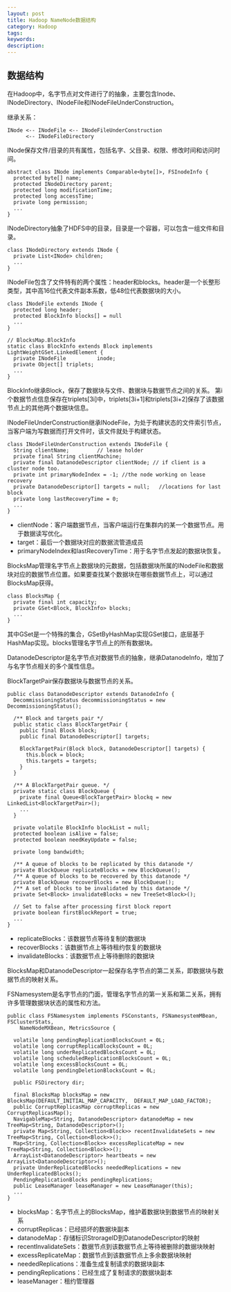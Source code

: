 ```yaml
---
layout: post
title: Hadoop NameNode数据结构 
category: Hadoop
tags: 
keywords: 
description: 
---
```


## 数据结构

在Hadoop中，名字节点对文件进行了的抽象，主要包含Inode、INodeDirectory、INodeFile和INodeFileUnderConstruction。

继承关系：

	INode <-- INodeFile <-- INodeFileUnderConstruction
	      <-- INodeFileDirectory

INode保存文件/目录的共有属性，包括名字、父目录、权限、修改时间和访问时间。

	abstract class INode implements Comparable<byte[]>, FSInodeInfo {
	  protected byte[] name;
	  protected INodeDirectory parent;
	  protected long modificationTime;
	  protected long accessTime;
	  private long permission;
	  ...
	}

INodeDirectory抽象了HDFS中的目录，目录是一个容器，可以包含一组文件和目录。

	class INodeDirectory extends INode {
	  private List<INode> children;
	  ...
	}

INodeFile包含了文件特有的两个属性：header和blocks。header是一个长整形类型，其中高16位代表文件副本系数，低48位代表数据块的大小。

	class INodeFile extends INode {
	  protected long header;
	  protected BlockInfo blocks[] = null
	  ...
	}

	// BlocksMap.BlockInfo
	static class BlockInfo extends Block implements LightWeightGSet.LinkedElement {
	  private INodeFile          inode;
	  private Object[] triplets;
	  ...
	}

BlockInfo继承Block，保存了数据块与文件、数据块与数据节点之间的关系。
第i个数据节点信息保存在triplets[3i]中，triplets[3i+1]和triplets[3i+2]保存了该数据节点上的其他两个数据块信息。

INodeFileUnderConstruction继承INodeFile，为处于构建状态的文件索引节点，当客户端为写数据而打开文件时，该文件就处于构建状态。

	class INodeFileUnderConstruction extends INodeFile {
	  String clientName;         // lease holder
	  private final String clientMachine;
	  private final DatanodeDescriptor clientNode; // if client is a cluster node too.
	  private int primaryNodeIndex = -1; //the node working on lease recovery
	  private DatanodeDescriptor[] targets = null;   //locations for last block
	  private long lastRecoveryTime = 0;
	  ...
	}

* clientNode：客户端数据节点，当客户端运行在集群内的某一个数据节点。用于数据读写优化。
* target：最后一个数据块对应的数据流管道成员
* primaryNodeIndex和lastRecoveryTime：用于名字节点发起的数据块恢复。

BlocksMap管理名字节点上数据块的元数据，包括数据块所属的INodeFile和数据块对应的数据节点位置。如果要查找某个数据块在哪些数据节点上，可以通过BlocksMap获得。

	class BlocksMap {
	  private final int capacity;
	  private GSet<Block, BlockInfo> blocks;
	  ...
	}

其中GSet是一个特殊的集合，GSetByHashMap实现GSet接口，底层基于HashMap实现。blocks管理名字节点上的所有数据块。

DatanodeDescriptor是名字节点对数据节点的抽象，继承DatanodeInfo，增加了与名字节点相关的多个属性信息。

BlockTargetPair保存数据块与数据节点的关系。

	public class DatanodeDescriptor extends DatanodeInfo {
	  DecommissioningStatus decommissioningStatus = new DecommissioningStatus();

	  /** Block and targets pair */
	  public static class BlockTargetPair {
	    public final Block block;
	    public final DatanodeDescriptor[] targets;    

	    BlockTargetPair(Block block, DatanodeDescriptor[] targets) {
	      this.block = block;
	      this.targets = targets;
	    }
	  }

	  /** A BlockTargetPair queue. */
	  private static class BlockQueue {
	    private final Queue<BlockTargetPair> blockq = new LinkedList<BlockTargetPair>();
	    ...
	  }

	  private volatile BlockInfo blockList = null;
	  protected boolean isAlive = false;
	  protected boolean needKeyUpdate = false;

	  private long bandwidth;

	  /** A queue of blocks to be replicated by this datanode */
	  private BlockQueue replicateBlocks = new BlockQueue();
	  /** A queue of blocks to be recovered by this datanode */
	  private BlockQueue recoverBlocks = new BlockQueue();
	  /** A set of blocks to be invalidated by this datanode */
	  private Set<Block> invalidateBlocks = new TreeSet<Block>();
	  
	  // Set to false after processing first block report
	  private boolean firstBlockReport = true; 
	  ...
	}

* replicateBlocks：该数据节点等待复制的数据块
* recoverBlocks：该数据节点上等待租约恢复的数据块
* invalidateBlocks：该数据节点上等待删除的数据块

BlocksMap和DatanodeDescriptor一起保存名字节点的第二关系，即数据块与数据节点的映射关系。

FSNamesystem是名字节点的门面，管理名字节点的第一关系和第二关系，拥有许多管理数据块状态的属性和方法。


	public class FSNamesystem implements FSConstants, FSNamesystemMBean, FSClusterStats, 
	    NameNodeMXBean, MetricsSource {

	  volatile long pendingReplicationBlocksCount = 0L;
	  volatile long corruptReplicaBlocksCount = 0L;
	  volatile long underReplicatedBlocksCount = 0L;
	  volatile long scheduledReplicationBlocksCount = 0L;
	  volatile long excessBlocksCount = 0L;
	  volatile long pendingDeletionBlocksCount = 0L;

	  public FSDirectory dir;

	  final BlocksMap blocksMap = new BlocksMap(DEFAULT_INITIAL_MAP_CAPACITY,  DEFAULT_MAP_LOAD_FACTOR);
	  public CorruptReplicasMap corruptReplicas = new CorruptReplicasMap();	    
	  NavigableMap<String, DatanodeDescriptor> datanodeMap = new TreeMap<String, DatanodeDescriptor>();
	  private Map<String, Collection<Block>> recentInvalidateSets = new TreeMap<String, Collection<Block>>();
	  Map<String, Collection<Block>> excessReplicateMap = new TreeMap<String, Collection<Block>>();
	  ArrayList<DatanodeDescriptor> heartbeats = new ArrayList<DatanodeDescriptor>();
	  private UnderReplicatedBlocks neededReplications = new UnderReplicatedBlocks();
	  PendingReplicationBlocks pendingReplications;
	  public LeaseManager leaseManager = new LeaseManager(this);
	  ...
	}

* blocksMap：名字节点上的BlocksMap，维护着数据块到数据节点的映射关系
* corruptReplicas：已经损坏的数据块副本
* datanodeMap：存储标识StrorageID到DatanodeDescriptor的映射
* recentInvalidateSets：数据节点到该数据节点上等待被删除的数据块映射
* excessReplicateMap：数据节点到该数据节点上多余数据块映射
* neededReplications：准备生成复制请求的数据块副本
* pendingReplications：已经生成了复制请求的数据块副本
* leaseManager：租约管理器